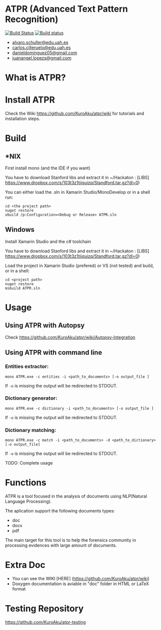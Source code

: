 # ATPR (Advanced Text Pattern Recognition)

[![Build Status](https://travis-ci.org/KuroAku/atpr.svg?branch=master)](https://travis-ci.org/KuroAku/atpr)
[![Build status](https://ci.appveyor.com/api/projects/status/64836q07f261hoti?svg=true)](https://ci.appveyor.com/project/KuroAku/atpr)

* alvaro.schuller@edu.uah.es
* carlos.cilleruelo@edu.uah.es
* danieldominguez05@gmail.com
* juanangel.lopezs@gmail.com

# What is ATPR?

# Install ATPR
Check the Wiki https://github.com/KuroAku/atpr/wiki for tutorials and installation steps. 

# Build
## *NIX
First install mono (and the IDE if you want)

You have to download Stanford libs and extract it in ~/Hackaton : [LIBS] https://www.dropbox.com/s/103t3z1tiiquizq/Standford.tar.gz?dl=0)


You can either load the .sln in Xamarin Studio/MonoDevelop or in a shell run:

    cd <the project path>
    nuget restore
    xbuild /p:Configuration=<Debug or Release> ATPR.sln
    
## Windows
Install Xamarin Studio and the c# toolchain

You have to download Stanford libs and extract it in ~/Hackaton : [LIBS] https://www.dropbox.com/s/103t3z1tiiquizq/Standford.tar.gz?dl=0)

Load the project in Xamarin Studio (prefered) or VS (not tested) and build, or in a shell:

    cd <project path>
    nuget restore
    msbuild ATPR.sln
    
# Usage
## Using ATPR with Autopsy
Check https://github.com/KuroAku/atpr/wiki/Autopsy-Integration

## Using ATPR with command line

### Entities extractor:

    mono ATPR.exe -c entities -i <path_to_documents> [-o output_file ]

If `-o` is missing the output will be redirected to STDOUT.

### Dictionary generator:

    mono ATPR.exe -c dictionary -i <path_to_documents> [-o output_file ]

If `-o` is missing the output will be redirected to STDOUT.

### Dictionary matching:

    mono ATPR.exe -c match -i <path_to_documents> -d <path_to_dictionary> [-o output_file]
    
If `-o` is missing the output will be redirected to STDOUT.

TODO: Complete usage

# Functions
ATPR is a tool focused in the analysis of documents using NLP(Natural Language Processing). 

The aplication support the following documents types:
* doc
* docx
* pdf

The main target for this tool is to help the forensics community in processing evidences with large amount of documents.

# Extra Doc

- You can see the WIKI [HERE] (https://github.com/KuroAku/atpr/wiki)
- Doxygen documentation is aviable in "doc" folder in HTML or LaTeX format

# Testing Repository 
https://github.com/KuroAku/atpr-testing

